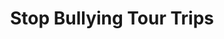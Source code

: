 ---
layout: blog-category
title: Stop Bullying Tour Trips
permalink: /blog/trips/
category: trips
description: "Trips that Stop Bullying Tour has sponsored for the youth"
pagination: 
  enabled: true
  category: trips
  permalink: '/:num/'
  trail: 
    before: 1 # The number of links before the current page
    after: 1  # The number of links after the current page
---